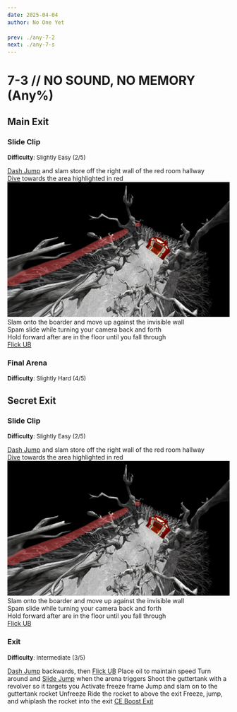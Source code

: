 ```yaml
---
date: 2025-04-04
author: No One Yet

prev: ./any-7-2
next: ./any-7-s
---
```


# 7-3 // NO SOUND, NO MEMORY (Any%)

## Main Exit


### Slide Clip 
<font size="2">
    <b>Difficulty</b>: Slightly Easy (2/5)
</font>

[Dash Jump](/speedrun-tech.md#dash-jump) and slam store off the right wall of the red room hallway<br/>
[Dive](/speedrun-tech.md#dives) towards the area highlighted in red<br/>
![7-3 OOB](</../images/7-3_clip_demonstration.jpg>)
Slam onto the boarder and move up against the invisible wall<br/>
Spam slide while turning your camera back and forth<br/>
Hold forward after are in the floor until you fall through<br/>
[Flick UB](/speedrun-tech.md#flick-ub)

### Final Arena
<font size="2">
    <b>Difficulty</b>: Slightly Hard (4/5)
</font>



## Secret Exit

### Slide Clip
<font size="2">
    <b>Difficulty</b>: Slightly Easy (2/5)
</font>

[Dash Jump](/speedrun-tech.md#dash-jump) and slam store off the right wall of the red room hallway<br/>
[Dive](/speedrun-tech.md#dives) towards the area highlighted in red<br/>
![7-3 OOB](</../images/7-3_clip_demonstration.jpg>)
Slam onto the boarder and move up against the invisible wall<br/>
Spam slide while turning your camera back and forth<br/>
Hold forward after are in the floor until you fall through<br/>
[Flick UB](/speedrun-tech.md#flick-ub)

### Exit
<font size="2">
    <b>Difficulty</b>: Intermediate (3/5)
</font>

[Dash Jump](/speedrun-tech.md#dash-jump) backwards, then [Flick UB](/speedrun-tech.md#flick-ub)
Place oil to maintain speed
Turn around and [Slide Jump](/speedrun-tech.md#slide-jump) when the arena triggers
Shoot the guttertank with a revolver so it targets you
Activate freeze frame
Jump and slam on to the guttertank rocket
Unfreeze
Ride the rocket to above the exit
Freeze, jump, and whiplash the rocket into the exit 
[CE Boost Exit](/speedrun-tech.md#ce-boost-exit)